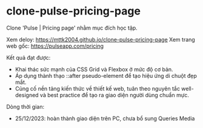 # clone-pulse-pricing-page
Clone 'Pulse | Pricing page' nhằm mục đích học tập. 

Xem deloy: https://mttk2004.github.io/clone-pulse-pricing-page
Xem trang web gốc: https://pulseapp.com/pricing

Kết quả đạt được:
- Khai thác sức mạnh của CSS Grid và Flexbox ở mức độ cơ bản.
- Áp dụng thành thạo ::after pseudo-element để tạo hiệu ứng di chuột đẹp mắt.
- Củng cố nền tảng kiến thức về thiết kế web, tuân theo nguyên tắc well-designed và best practice để tạo ra giao diện người dùng chuẩn mực.

Dòng thời gian:
- 25/12/2023: hoàn thành giao diện trên PC, chưa bổ sung Queries Media
